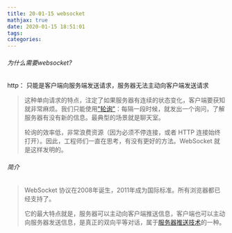 ```yaml
---
title: 20-01-15 websocket
mathjax: true
date: 2020-01-15 18:51:01
tags:
categories:
---
```


###### 为什么需要websocket?

http： 只能是客户端向服务端发送请求，服务器无法主动向客户端发送请求

> 这种单向请求的特点，注定了如果服务器有连续的状态变化，客户端要获知就非常麻烦。我们只能使用["轮询"](https://www.pubnub.com/blog/2014-12-01-http-long-polling/)：每隔一段时候，就发出一个询问，了解服务器有没有新的信息。最典型的场景就是聊天室。
>
> 轮询的效率低，非常浪费资源（因为必须不停连接，或者 HTTP 连接始终打开）。因此，工程师们一直在思考，有没有更好的方法。WebSocket 就是这样发明的。



<!--more-->

###### 简介

> WebSocket 协议在2008年诞生，2011年成为国际标准。所有浏览器都已经支持了。
>
> 它的最大特点就是，服务器可以主动向客户端推送信息，客户端也可以主动向服务器发送信息，是真正的双向平等对话，属于[服务器推送技术](https://en.wikipedia.org/wiki/Push_technology)的一种。